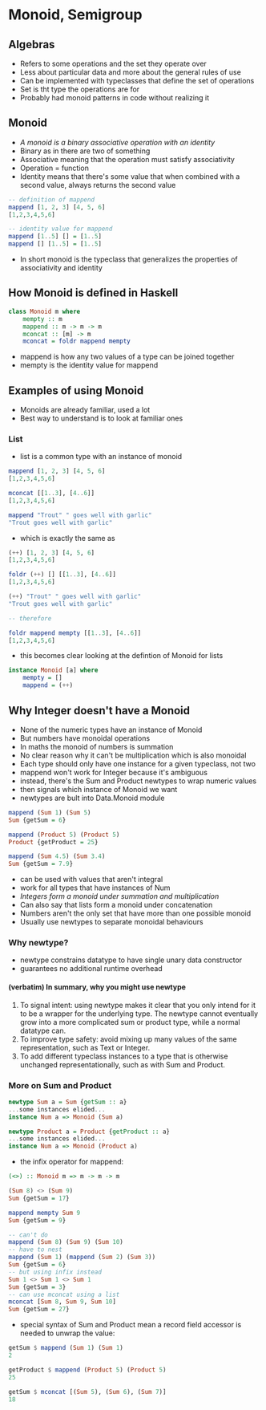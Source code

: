 # Monoid, Semigroup

## Algebras

* Refers to some operations and the set they operate over
* Less about particular data and more about the general rules of use
* Can be implemented with typeclasses that define the set of operations
* Set is tht type the operations are for
* Probably had monoid patterns in code without realizing it

## Monoid

* *A monoid is a binary associative operation with an identity*
* Binary as in there are two of something
* Associative meaning that the operation must satisfy associativity
* Operation = function
* Identity means that there's some value that when combined with a second value, always returns the second value

```haskell
-- definition of mappend
mappend [1, 2, 3] [4, 5, 6]
[1,2,3,4,5,6]

-- identity value for mappend
mappend [1..5] [] = [1..5]
mappend [] [1..5] = [1..5]
```

* In short monoid is the typeclass that generalizes the properties of associativity and identity

## How Monoid is defined in Haskell

```haskell
class Monoid m where
    mempty :: m
    mappend :: m -> m -> m
    mconcat :: [m] -> m
    mconcat = foldr mappend mempty
```

* mappend is how any two values of a type can be joined together
* mempty is the identity value for mappend

## Examples of using Monoid

* Monoids are already familiar, used a lot
* Best way to understand is to look at familiar ones

### List

* list is a common type with an instance of monoid

```haskell
mappend [1, 2, 3] [4, 5, 6]
[1,2,3,4,5,6]

mconcat [[1..3], [4..6]]
[1,2,3,4,5,6]

mappend "Trout" " goes well with garlic"
"Trout goes well with garlic"
```

* which is exactly the same as

```haskell
(++) [1, 2, 3] [4, 5, 6]
[1,2,3,4,5,6]

foldr (++) [] [[1..3], [4..6]]
[1,2,3,4,5,6]

(++) "Trout" " goes well with garlic"
"Trout goes well with garlic"

-- therefore

foldr mappend mempty [[1..3], [4..6]]
[1,2,3,4,5,6]
```

* this becomes clear looking at the defintion of Monoid for lists

```haskell
instance Monoid [a] where
    mempty = []
    mappend = (++)
```

## Why Integer doesn't have a Monoid

* None of the numeric types have an instance of Monoid
* But numbers have monoidal operations
* In maths the monoid of numbers is summation
* No clear reason why it can't be multiplication which is also monoidal
* Each type should only have one instance for a given typeclass, not two
* mappend won't work for Integer because it's ambiguous
* instead, there's the Sum and Product newtypes to wrap numeric values
* then signals which instance of Monoid we want
* newtypes are bult into Data.Monoid module

```haskell
mappend (Sum 1) (Sum 5)
Sum {getSum = 6}

mappend (Product 5) (Product 5)
Product {getProduct = 25}

mappend (Sum 4.5) (Sum 3.4)
Sum {getSum = 7.9}
```

* can be used with values that aren't integral
* work for all types that have instances of Num
* *Integers form a monoid under summation and multiplication*
* Can also say that lists form a monoid under concatenation
* Numbers aren't the only set that have more than one possible monoid
* Usually use newtypes to separate monoidal behaviours

### Why newtype?

* newtype constrains datatype to have single unary data constructor
* guarantees no additional runtime overhead

#### (verbatim) In summary, why you might use newtype 
1. To signal intent: using newtype makes it clear that you only intend
for it to be a wrapper for the underlying type. The newtype
cannot eventually grow into a more complicated sum or product
type, while a normal datatype can.
2. To improve type safety: avoid mixing up many values of the
same representation, such as Text or Integer.
3. To add different typeclass instances to a type that is otherwise
unchanged representationally, such as with Sum and Product.

### More on Sum and Product

```haskell
newtype Sum a = Sum {getSum :: a}
...some instances elided...
instance Num a => Monoid (Sum a)

newtype Product a = Product {getProduct :: a}
...some instances elided...
instance Num a => Monoid (Product a)
```

* the infix operator for mappend:

```haskell
(<>) :: Monoid m => m -> m -> m

(Sum 8) <> (Sum 9)
Sum {getSum = 17}

mappend mempty Sum 9
Sum {getSum = 9}

-- can't do
mappend (Sum 8) (Sum 9) (Sum 10)
-- have to nest
mappend (Sum 1) (mappend (Sum 2) (Sum 3))
Sum {getSum = 6}
-- but using infix instead
Sum 1 <> Sum 1 <> Sum 1
Sum {getSum = 3}
-- can use mconcat using a list
mconcat [Sum 8, Sum 9, Sum 10]
Sum {getSum = 27}
```

* special syntax of Sum and Product mean a record field accessor is needed to unwrap the value:

```haskell
getSum $ mappend (Sum 1) (Sum 1)
2

getProduct $ mappend (Product 5) (Product 5)
25

getSum $ mconcat [(Sum 5), (Sum 6), (Sum 7)]
18
```